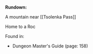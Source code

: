 **Rundown:**

A mountain near [[Tsolenka Pass]]

Home to a Roc

Found in:

-   Dungeon Master's Guide (page: 158)